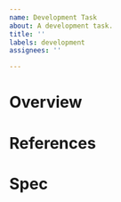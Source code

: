 ```yaml
---
name: Development Task
about: A development task.
title: ''
labels: development
assignees: ''

---
```


# Overview

# References

# Spec
